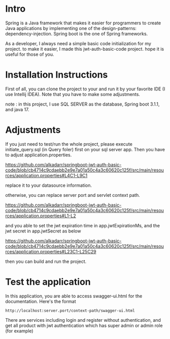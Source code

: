 # Intro
Spring is a Java framework that makes it easier for programmers to create Java applications by 
implementing one of the design-patterns: dependency-injection.
Spring boot is the one of Spring frameworks.

As a developer, I always need a simple basic code initialization for my project. to make it easier,
I made this jwt-auth-basic-code project. hope it is useful for those of you.

# Installation Instructions
First of all, you can clone the project to your and run it by your favorite IDE (I use Intellij IDEA).
Note that you have to make some adjustments.

note : in this project, I use SQL SERVER as the database, Spring boot 3.1.1, and java 17.

# Adjustments
If you just need to test/run the whole project, please execute initiate_query.sql (in Query foler) first on your sql server app.
Then you have to adjust application.properties.

https://github.com/alkadarr/springboot-jwt-auth-basic-code/blob/cb4714c9cdaebb2e9e7a01a50c4a3c60620c125f/src/main/resources/application.properties#L4C1-L9C1

replace it to your datasource information.

otherwise, you can replace server port and servlet context path.

https://github.com/alkadarr/springboot-jwt-auth-basic-code/blob/cb4714c9cdaebb2e9e7a01a50c4a3c60620c125f/src/main/resources/application.properties#L1-L2

and you able to set the jwt expiration time in app.jwtExpirationMs, and the jwt secret in app.jwtSecret as below

https://github.com/alkadarr/springboot-jwt-auth-basic-code/blob/cb4714c9cdaebb2e9e7a01a50c4a3c60620c125f/src/main/resources/application.properties#L23C1-L25C29

then you can build and run the project.

# Test the application
In this application, you are able to access swagger-ui.html for the documentation. Here's the format

   `http://localhost:server.port/context-path/swagger-ui.html`

There are services including login and register without authentication, and get all product with jwt authentication which has super admin or admin role (for example)
